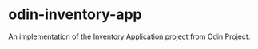 # odin-inventory-app
An implementation of the [Inventory Application project](https://www.theodinproject.com/lessons/nodejs-inventory-application) from Odin Project.
